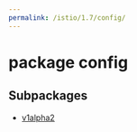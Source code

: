 ```yaml
---
permalink: /istio/1.7/config/
---
```


# package config



## Subpackages

* [v1alpha2](config-v1alpha2.md)
